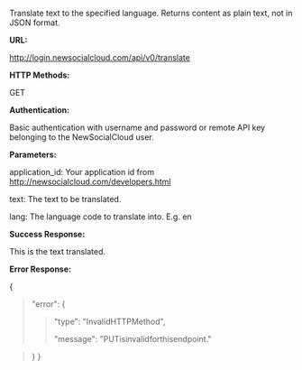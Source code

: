 Translate text to the specified language. Returns content as plain text, not in JSON format.

**URL:**

http://login.newsocialcloud.com/api/v0/translate

**HTTP Methods:**

GET

**Authentication:**

Basic authentication with username and password or remote API key belonging to the NewSocialCloud user.

**Parameters:**

<p>application_id: Your application id from <a href='http://newsocialcloud.com/developers.html'>http://newsocialcloud.com/developers.html</a></p>
<p>text: The text to be translated.</p>
<p>lang: The language code to translate into. E.g. en</p>

**Success Response:**

This is the text translated.

**Error Response:**

{
> "error": {
> > <p>"type": "InvalidHTTPMethod",</p>
> > <p>"message": "PUTisinvalidforthisendpoint."</p>

> }
}